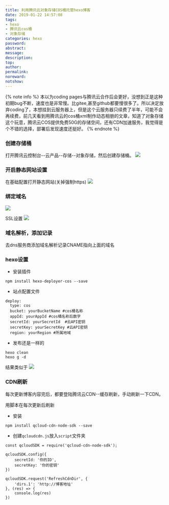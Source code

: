 ```yaml
---
title: 利用腾讯云对象存储COS桶托管hexo博客
date: 2019-01-22 14:57:08
tags:
- hexo
- 腾讯云cos桶
- 对象存储
categories: hexo
password:
abstract:
message:
description:
top:
author:
permalink:
noreward:
notshow:
---
```


{% note info %}
本以为coding pages与腾讯云合作后会更好，没想到正是这种初期bug不断，速度也是非常慢。比gitee,甚至github都要慢很多了。所以决定放弃coding了，本想挂到云服务器上，但是这个云服务器只续费了半年，可能不会再续费，前几天看到用腾讯云的cos桶xml制作动态相册的文章，知道了对象存储这个玩意，腾讯云COS提供免费50G的存储空间，还有CDN加速服务，我觉得是个不错的选择，部署后发现速度还挺好。
{% endnote %}

<!--more-->
### 创建存储桶

打开腾讯云控制台--云产品--存储--对象存储，然后创建存储桶。
![](:category/cos-hexo/1.png)

### 开启静态网站设置

在基础配置打开静态网站(关掉强制https)
![](:category/cos-hexo/2.png)

### 绑定域名

![](:category/cos-hexo/3.png)

SSL设置
![](:category/cos-hexo/4.png)

### 域名解析，添加记录

去dns服务商添加域名解析记录CNAME指向上面的域名

### hexo设置

- 安装插件
```
npm install hexo-deployer-cos --save
```
- 站点配置文件
```
deploy:
  type: cos
  bucket: yourBucketName #cos桶名称
  appId: yourAppId #cos桶名称后数字
  secretId: yourSecretId  #云API密钥
  secretKey: yourSecretKey #云API密钥
  region: yourRegion #所属地域
```
- 发布还是一样的
```
hexo clean
hexo g -d
```
结果类似于
![](:category/cos-hexo/5.png)

### CDN刷新

每次更新博客内容完后，都要登陆腾讯云CDN--缓存刷新，手动刷新一下CDN。

用脚本在每次更新后刷新

- 安装
```
npm install qcloud-cdn-node-sdk --save
```

- 创建`qcloudcdn.js`放入`script`文件夹

```
const qcloudSDK = require('qcloud-cdn-node-sdk');

qcloudSDK.config({
    secretId: '你的ID',
    secretKey: '你的密钥'
})

qcloudSDK.request('RefreshCdnDir', {
	'dirs.1': 'http://博客地址' 
}, (res) => {
    console.log(res)
})
```